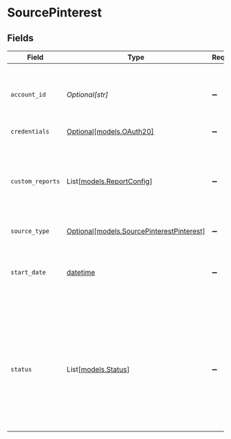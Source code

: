 # SourcePinterest


## Fields

| Field                                                                                                                                                                                                                                       | Type                                                                                                                                                                                                                                        | Required                                                                                                                                                                                                                                    | Description                                                                                                                                                                                                                                 | Example                                                                                                                                                                                                                                     |
| ------------------------------------------------------------------------------------------------------------------------------------------------------------------------------------------------------------------------------------------- | ------------------------------------------------------------------------------------------------------------------------------------------------------------------------------------------------------------------------------------------- | ------------------------------------------------------------------------------------------------------------------------------------------------------------------------------------------------------------------------------------------- | ------------------------------------------------------------------------------------------------------------------------------------------------------------------------------------------------------------------------------------------- | ------------------------------------------------------------------------------------------------------------------------------------------------------------------------------------------------------------------------------------------- |
| `account_id`                                                                                                                                                                                                                                | *Optional[str]*                                                                                                                                                                                                                             | :heavy_minus_sign:                                                                                                                                                                                                                          | The Pinterest account ID you want to fetch data for. This ID must be provided to filter the data for a specific account.                                                                                                                    | 1234567890                                                                                                                                                                                                                                  |
| `credentials`                                                                                                                                                                                                                               | [Optional[models.OAuth20]](../models/oauth20.md)                                                                                                                                                                                            | :heavy_minus_sign:                                                                                                                                                                                                                          | N/A                                                                                                                                                                                                                                         |                                                                                                                                                                                                                                             |
| `custom_reports`                                                                                                                                                                                                                            | List[[models.ReportConfig](../models/reportconfig.md)]                                                                                                                                                                                      | :heavy_minus_sign:                                                                                                                                                                                                                          | A list which contains ad statistics entries, each entry must have a name and can contains fields, breakdowns or action_breakdowns. Click on "add" to fill this field.                                                                       |                                                                                                                                                                                                                                             |
| `source_type`                                                                                                                                                                                                                               | [Optional[models.SourcePinterestPinterest]](../models/sourcepinterestpinterest.md)                                                                                                                                                          | :heavy_minus_sign:                                                                                                                                                                                                                          | N/A                                                                                                                                                                                                                                         |                                                                                                                                                                                                                                             |
| `start_date`                                                                                                                                                                                                                                | [datetime](https://docs.python.org/3/library/datetime.html#datetime-objects)                                                                                                                                                                | :heavy_minus_sign:                                                                                                                                                                                                                          | A date in the format YYYY-MM-DD. If you have not set a date, it would be defaulted to latest allowed date by api (89 days from today).                                                                                                      | 2022-07-28                                                                                                                                                                                                                                  |
| `status`                                                                                                                                                                                                                                    | List[[models.Status](../models/status.md)]                                                                                                                                                                                                  | :heavy_minus_sign:                                                                                                                                                                                                                          | For the ads, ad_groups, and campaigns streams, specifying a status will filter out records that do not match the specified ones. If a status is not specified, the source will default to records with a status of either ACTIVE or PAUSED. |                                                                                                                                                                                                                                             |
